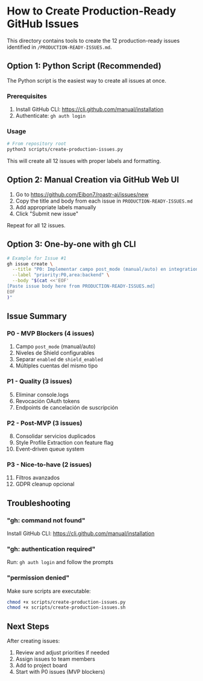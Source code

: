 # How to Create Production-Ready GitHub Issues

This directory contains tools to create the 12 production-ready issues identified in `/PRODUCTION-READY-ISSUES.md`.

## Option 1: Python Script (Recommended)

The Python script is the easiest way to create all issues at once.

### Prerequisites
1. Install GitHub CLI: https://cli.github.com/manual/installation
2. Authenticate: `gh auth login`

### Usage
```bash
# From repository root
python3 scripts/create-production-issues.py
```

This will create all 12 issues with proper labels and formatting.

## Option 2: Manual Creation via GitHub Web UI

1. Go to https://github.com/Eibon7/roastr-ai/issues/new
2. Copy the title and body from each issue in `PRODUCTION-READY-ISSUES.md`
3. Add appropriate labels manually
4. Click "Submit new issue"

Repeat for all 12 issues.

## Option 3: One-by-one with gh CLI

```bash
# Example for Issue #1
gh issue create \
  --title "P0: Implementar campo post_mode (manual/auto) en integration_configs" \
  --label "priority:P0,area:backend" \
  --body "$(cat <<'EOF'
[Paste issue body here from PRODUCTION-READY-ISSUES.md]
EOF
)"
```

## Issue Summary

### P0 - MVP Blockers (4 issues)
1. Campo `post_mode` (manual/auto)
2. Niveles de Shield configurables
3. Separar `enabled` de `shield_enabled`
4. Múltiples cuentas del mismo tipo

### P1 - Quality (3 issues)
5. Eliminar console.logs
6. Revocación OAuth tokens
7. Endpoints de cancelación de suscripción

### P2 - Post-MVP (3 issues)
8. Consolidar servicios duplicados
9. Style Profile Extraction con feature flag
10. Event-driven queue system

### P3 - Nice-to-have (2 issues)
11. Filtros avanzados
12. GDPR cleanup opcional

## Troubleshooting

### "gh: command not found"
Install GitHub CLI: https://cli.github.com/manual/installation

### "gh: authentication required"
Run: `gh auth login` and follow the prompts

### "permission denied"
Make sure scripts are executable:
```bash
chmod +x scripts/create-production-issues.py
chmod +x scripts/create-production-issues.sh
```

## Next Steps

After creating issues:
1. Review and adjust priorities if needed
2. Assign issues to team members
3. Add to project board
4. Start with P0 issues (MVP blockers)

